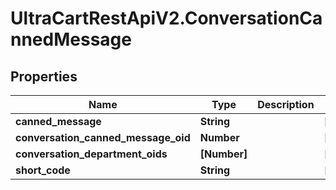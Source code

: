 # UltraCartRestApiV2.ConversationCannedMessage

## Properties

Name | Type | Description | Notes
------------ | ------------- | ------------- | -------------
**canned_message** | **String** |  | [optional] 
**conversation_canned_message_oid** | **Number** |  | [optional] 
**conversation_department_oids** | **[Number]** |  | [optional] 
**short_code** | **String** |  | [optional] 


